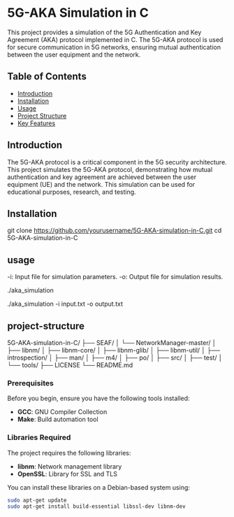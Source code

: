 # 5G-AKA Simulation in C

This project provides a simulation of the 5G Authentication and Key Agreement (AKA) protocol implemented in C. The 5G-AKA protocol is used for secure communication in 5G networks, ensuring mutual authentication between the user equipment and the network.

## Table of Contents
- [Introduction](#introduction)
- [Installation](#installation)
- [Usage](#usage)
- [Project Structure](#project-structure)
- [Key Features](#key-features)

## Introduction

The 5G-AKA protocol is a critical component in the 5G security architecture. This project simulates the 5G-AKA protocol, demonstrating how mutual authentication and key agreement are achieved between the user equipment (UE) and the network. This simulation can be used for educational purposes, research, and testing.

## Installation

git clone https://github.com/yourusername/5G-AKA-simulation-in-C.git
cd 5G-AKA-simulation-in-C
## usage
-i: Input file for simulation parameters.
-o: Output file for simulation results.


./aka_simulation

./aka_simulation -i input.txt -o output.txt

## project-structure

5G-AKA-simulation-in-C/
├── SEAF/
│   └── NetworkManager-master/
│       ├── libnm/
│       ├── libnm-core/
│       ├── libnm-glib/
│       ├── libnm-util/
│       ├── introspection/
│       ├── man/
│       ├── m4/
│       ├── po/
│       ├── src/
│       ├── test/
│       └── tools/
├── LICENSE
└── README.md



### Prerequisites

Before you begin, ensure you have the following tools installed:
- **GCC**: GNU Compiler Collection
- **Make**: Build automation tool

### Libraries Required

The project requires the following libraries:
- **libnm**: Network management library
- **OpenSSL**: Library for SSL and TLS

You can install these libraries on a Debian-based system using:
```sh
sudo apt-get update
sudo apt-get install build-essential libssl-dev libnm-dev
